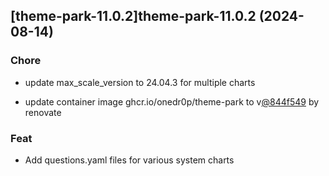 

## [theme-park-11.0.2]theme-park-11.0.2 (2024-08-14)

### Chore



- update max_scale_version to 24.04.3 for multiple charts

- update container image ghcr.io/onedr0p/theme-park to v[@844f549](https://github.com/844f549) by renovate

### Feat



- Add questions.yaml files for various system charts